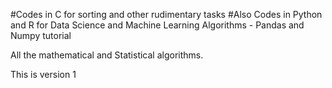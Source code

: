 #Codes in C for sorting and other rudimentary tasks
#Also Codes in Python and R for Data Science and Machine Learning Algorithms - Pandas and Numpy tutorial

All the mathematical and Statistical algorithms.

This is version 1
